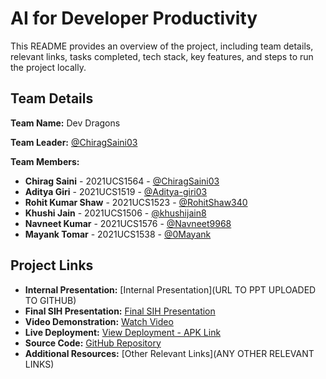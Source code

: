 # AI for Developer Productivity

This README provides an overview of the project, including team details, relevant links, tasks completed, tech stack, key features, and steps to run the project locally.

## Team Details

**Team Name:** Dev Dragons

**Team Leader:** [@ChiragSaini03](https://github.com/ChiragSaini03)

**Team Members:**

- **Chirag Saini** - 2021UCS1564 - [@ChiragSaini03](https://github.com/ChiragSaini03)
- **Aditya Giri** - 2021UCS1519 - [@Aditya-giri03](https://github.com/Aditya-giri03)
- **Rohit Kumar Shaw** - 2021UCS1523 - [@RohitShaw340](https://github.com/RohitShaw340)
- **Khushi Jain** - 2021UCS1506 - [@khushijain8](https://github.com/khushijain8)
- **Navneet Kumar** - 2021UCS1576 - [@Navneet9968](https://github.com/Navneet9968)
- **Mayank Tomar** - 2021UCS1538 - [@0Mayank](https://github.com/0Mayank)

## Project Links

- **Internal Presentation:** [Internal Presentation](URL TO PPT UPLOADED TO GITHUB)
- **Final SIH Presentation:** [Final SIH Presentation](files/SIH_PPT_DEV_DRAGONS.pdf)
- **Video Demonstration:** [Watch Video](https://youtu.be/5sPn4VxfPmY)
- **Live Deployment:** [View Deployment - APK Link](https://drive.google.com/file/d/141MFWoDTh7W8NHhPfxu9pDTsnZ3dWDQj/view?usp=sharing)
- **Source Code:** [GitHub Repository](code)
- **Additional Resources:** [Other Relevant Links](ANY OTHER RELEVANT LINKS)

